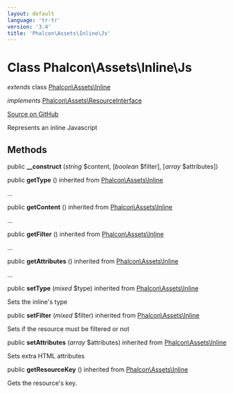 ```yaml
---
layout: default
language: 'tr-tr'
version: '3.4'
title: 'Phalcon\Assets\Inline\Js'
---
```


# Class **Phalcon\Assets\Inline\Js**

*extends* class [Phalcon\Assets\Inline](/3.4/en/api/Phalcon_Assets_Inline)

*implements* [Phalcon\Assets\ResourceInterface](/3.4/en/api/Phalcon_Assets_ResourceInterface)

<a href="https://github.com/phalcon/cphalcon/tree/v3.4.0/phalcon/assets/inline/js.zep" class="btn btn-default btn-sm">Source on GitHub</a>

Represents an inline Javascript

## Methods

public **__construct** (*string* $content, [*boolean* $filter], [*array* $attributes])

public **getType** () inherited from [Phalcon\Assets\Inline](/3.4/en/api/Phalcon_Assets_Inline)

...

public **getContent** () inherited from [Phalcon\Assets\Inline](/3.4/en/api/Phalcon_Assets_Inline)

...

public **getFilter** () inherited from [Phalcon\Assets\Inline](/3.4/en/api/Phalcon_Assets_Inline)

...

public **getAttributes** () inherited from [Phalcon\Assets\Inline](/3.4/en/api/Phalcon_Assets_Inline)

...

public **setType** (*mixed* $type) inherited from [Phalcon\Assets\Inline](/3.4/en/api/Phalcon_Assets_Inline)

Sets the inline's type

public **setFilter** (*mixed* $filter) inherited from [Phalcon\Assets\Inline](/3.4/en/api/Phalcon_Assets_Inline)

Sets if the resource must be filtered or not

public **setAttributes** (*array* $attributes) inherited from [Phalcon\Assets\Inline](/3.4/en/api/Phalcon_Assets_Inline)

Sets extra HTML attributes

public **getResourceKey** () inherited from [Phalcon\Assets\Inline](/3.4/en/api/Phalcon_Assets_Inline)

Gets the resource's key.